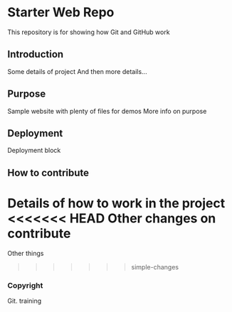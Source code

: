 # Starter Web Repo

This repository is for showing how Git and GitHub work

## Introduction

Some details of project
And then more details...

## Purpose

Sample website with plenty of files for demos
More info on purpose

## Deployment

Deployment block

## How to contribute

Details of how to work in the project
<<<<<<< HEAD
Other changes on contribute
=======
Other things
>>>>>>> simple-changes

### Copyright

Git. training